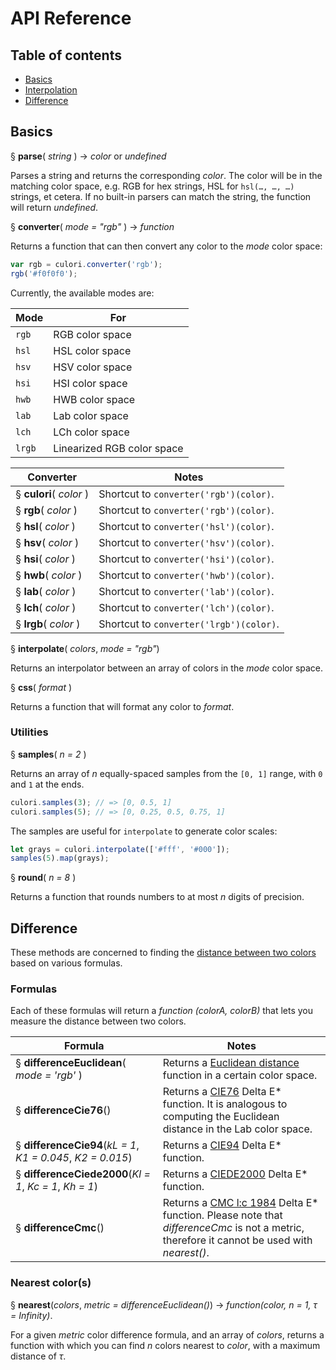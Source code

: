 # API Reference

## Table of contents

* [Basics](#basics)
* [Interpolation](#interpolation)
* [Difference](#difference)

## Basics

§ __parse__( _string_ ) → _color_ or _undefined_

Parses a string and returns the corresponding _color_. The color will be in the matching color space, e.g. RGB for hex strings, HSL for `hsl(…, …, …)` strings, et cetera. If no built-in parsers can match the string, the function will return _undefined_.

§ __converter__( _mode = "rgb"_ ) → _function_

Returns a function that can then convert any color to the _mode_ color space:

```js
var rgb = culori.converter('rgb');
rgb('#f0f0f0');
```

Currently, the available modes are: 

Mode | For
---- | ---
`rgb` | RGB color space
`hsl` | HSL color space
`hsv` | HSV color space
`hsi` | HSI color space
`hwb` | HWB color space
`lab` | Lab color space
`lch` | LCh color space
`lrgb`| Linearized RGB color space

Converter | Notes
--------- | -----
§ __culori__( _color_ ) | Shortcut to `converter('rgb')(color)`.
§ __rgb__( _color_ ) | Shortcut to `converter('rgb')(color)`.
§ __hsl__( _color_ ) | Shortcut to `converter('hsl')(color)`.
§ __hsv__( _color_ ) | Shortcut to `converter('hsv')(color)`.
§ __hsi__( _color_ ) | Shortcut to `converter('hsi')(color)`.
§ __hwb__( _color_ ) | Shortcut to `converter('hwb')(color)`.
§ __lab__( _color_ ) | Shortcut to `converter('lab')(color)`.
§ __lch__( _color_ ) | Shortcut to `converter('lch')(color)`.
§ __lrgb__( _color_ ) | Shortcut to `converter('lrgb')(color)`.

§ __interpolate__( _colors_, _mode = "rgb"_)

Returns an interpolator between an array of colors in the _mode_ color space.

§ __css__( _format_ )

Returns a function that will format any color to _format_.

### Utilities

§ __samples__( _n = 2_ )

Returns an array of _n_ equally-spaced samples from the `[0, 1]` range, with `0` and `1` at the ends.

```js
culori.samples(3); // => [0, 0.5, 1]
culori.samples(5); // => [0, 0.25, 0.5, 0.75, 1]
```

The samples are useful for `interpolate` to generate color scales:

```js
let grays = culori.interpolate(['#fff', '#000']);
samples(5).map(grays);
```

§ __round__( _n = 8_ )

Returns a function that rounds numbers to at most _n_ digits of precision.

## Difference

These methods are concerned to finding the [distance between two colors](https://en.wikipedia.org/wiki/Color_difference) based on various formulas.

### Formulas

Each of these formulas will return a _function (colorA, colorB)_ that lets you measure the distance between two colors. 

Formula | Notes
------- | -----
§ __differenceEuclidean__( _mode = 'rgb'_ ) | Returns a [Euclidean distance](https://en.wikipedia.org/wiki/Color_difference#Euclidean) function in a certain color space.
§ __differenceCie76__() | Returns a [CIE76](https://en.wikipedia.org/wiki/Color_difference#CIE76) Delta E* function. It is analogous to computing the Euclidean distance in the Lab color space.
§ __differenceCie94__(_kL = 1_, _K1 = 0.045_, _K2 = 0.015_) | Returns a [CIE94](https://en.wikipedia.org/wiki/Color_difference#CIE94) Delta E* function.
§ __differenceCiede2000__(_Kl = 1_, _Kc = 1_, _Kh = 1_) | Returns a [CIEDE2000](https://en.wikipedia.org/wiki/Color_difference#CIEDE2000) Delta E* function.
§ __differenceCmc__() |  Returns a [CMC l:c 1984](https://en.wikipedia.org/wiki/Color_difference#CMC_l:c_(1984)) Delta E* function. Please note that _differenceCmc_ is not a metric, therefore it cannot be used with _nearest()_.

### Nearest color(s)

§ __nearest__(_colors_, _metric = differenceEuclidean()_) → _function(color, n = 1, τ = Infinity)_.

For a given _metric_ color difference formula, and an array of _colors_, returns a function with which you can find _n_ colors nearest to _color_, with a maximum distance of _τ_.

